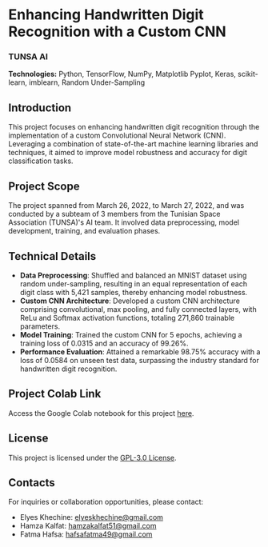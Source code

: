 # Enhancing Handwritten Digit Recognition with a Custom CNN

### TUNSA AI

**Technologies:** Python, TensorFlow, NumPy, Matplotlib Pyplot, Keras, scikit-learn, imblearn, Random Under-Sampling

## Introduction

This project focuses on enhancing handwritten digit recognition through the implementation of a custom Convolutional Neural Network (CNN). Leveraging a combination of state-of-the-art machine learning libraries and techniques, it aimed to improve model robustness and accuracy for digit classification tasks.

## Project Scope

The project spanned from March 26, 2022, to March 27, 2022, and was conducted by a subteam of 3 members from the Tunisian Space Association (TUNSA)'s AI team. It involved data preprocessing, model development, training, and evaluation phases.

## Technical Details

- **Data Preprocessing**: Shuffled and balanced an MNIST dataset using random under-sampling, resulting in an equal representation of each digit class with 5,421 samples, thereby enhancing model robustness.
- **Custom CNN Architecture**: Developed a custom CNN architecture comprising convolutional, max pooling, and fully connected layers, with ReLu and Softmax activation functions, totaling 271,860 trainable parameters.
- **Model Training**: Trained the custom CNN for 5 epochs, achieving a training loss of 0.0315 and an accuracy of 99.26%.
- **Performance Evaluation**: Attained a remarkable 98.75% accuracy with a loss of 0.0584 on unseen test data, surpassing the industry standard for handwritten digit recognition.

## Project Colab Link

Access the Google Colab notebook for this project [here](https://colab.research.google.com/drive/1TZLSps4tR1ss-UME1PgWdDSub8N5Rn1e).

## License

This project is licensed under the [GPL-3.0 License](LICENSE).

## Contacts

For inquiries or collaboration opportunities, please contact:

- Elyes Khechine: elyeskhechine@gmail.com
- Hamza Kalfat: hamzakalfat51@gmail.com
- Fatma Hafsa: hafsafatma49@gmail.com
